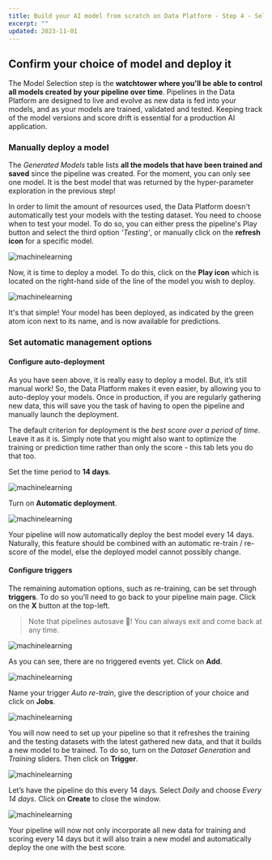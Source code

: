 ```yaml
---
title: Build your AI model from scratch on Data Platform - Step 4 - Select the best model
excerpt: ""
updated: 2023-11-01
---
```


## Confirm your choice of model and deploy it

The Model Selection step is the **watchtower where you'll be able to control all models created by your pipeline over time**. Pipelines in the Data Platform are designed to live and evolve as new data is fed into your models, and as your models are trained, validated and tested. Keeping track of the model versions and score drift is essential for a production AI application.

### Manually deploy a model

The *Generated Models* table lists **all the models that have been trained and saved** since the pipeline was created. For the moment, you can only see one model. It is the best model that was returned by the hyper-parameter exploration in the previous step!

In order to limit the amount of resources used, the Data Platform doesn't automatically test your models with the testing dataset. You need to choose when to test your model. To do so, you can either press the pipeline's Play button and select the third option *'Testing'*, or manually click on the **refresh icon** for a specific model.

![machinelearning](images/validation-score-manually.png)

Now, it is time to deploy a model. To do this, click on the **Play icon** which is located on the right-hand side of the line of the model you wish to deploy.

![machinelearning](images/validation-deploy-manually.png)

It's that simple! Your model has been deployed, as indicated by the green atom icon next to its name, and is now available for predictions.

### Set automatic management options

#### Configure auto-deployment

As you have seen above, it is really easy to deploy a model. But, it’s still manual work! So, the Data Platform makes it even easier, by allowing you to auto-deploy your models. Once in production, if you are regularly gathering new data, this will save you the task of having to open the pipeline and manually launch the deployment.

The default criterion for deployment is the *best score over a period of time*. Leave it as it is. Simply note that you might also want to optimize the training or prediction time rather than only the score - this tab lets you do that too.

Set the time period to **14 days**.

![machinelearning](images/validation-autodeploy2.png)

Turn on **Automatic deployment**.

![machinelearning](images/validation-autodeploy.png)

Your pipeline will now automatically deploy the best model every 14 days. Naturally, this feature should be combined with an automatic re-train / re-score of the model, else the deployed model cannot possibly change.

#### Configure triggers

The remaining automation options, such as re-training, can be set through **triggers**. To do so you’ll need to go back to your pipeline main page. Click on the **X** button at the top-left.

> Note that pipelines autosave 💾! You can always exit and come back at any time.

![machinelearning](images/validation-exit.png)

As you can see, there are no triggered events yet. Click on **Add**.

![machinelearning](images/validation-add-trigger.png)

Name your trigger *Auto re-train*, give the description of your choice and click on **Jobs**.

![machinelearning](images/validation-add-trigger2.png)

You will now need to set up your pipeline so that it refreshes the training and the testing datasets with the latest gathered new data, and that it builds a new model to be trained. To do so, turn on the *Dataset Generation* and *Training* sliders. Then click on **Trigger**.

![machinelearning](images/validation-add-trigger3.png)

Let’s have the pipeline do this every 14 days. Select *Daily* and choose *Every 14 days*. Click on **Create** to close the window.

![machinelearning](images/validation-add-trigger4.png)

Your pipeline will now not only incorporate all new data for training and scoring every 14 days but it will also train a new model and automatically deploy the one with the best score.